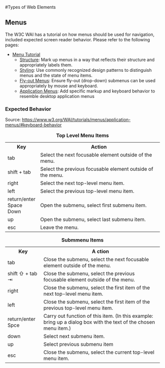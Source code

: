 #Types of Web Elements

## Menus
The W3C WAI has a tutorial on how menus should be used for navigation, included expected screen reader behavior. Please refer to the following pages:
* [Menu Tutorial](https://www.w3.org/WAI/tutorials/menus/)
  * [Structure](https://www.w3.org/WAI/tutorials/menus/structure/): Mark up menus in a way that reflects their structure and appropriately labels them.
  * [Styling](https://www.w3.org/WAI/tutorials/menus/styling/): Use commonly recognized design patterns to distinguish menus and the state of menu items.
  * [Fly-out Menus](https://www.w3.org/WAI/tutorials/menus/flyout/): Ensure fly-out (drop-down) submenus can be used appropriately by mouse and keyboard.
  * [Application Menus](https://www.w3.org/WAI/tutorials/menus/application-menus/): Add specific markup and keyboard behavior to resemble desktop application menus

### Expected Behavior
Source: https://www.w3.org/WAI/tutorials/menus/application-menus/#keyboard-behavior

<table>
  <caption> <b> Top Level Menu Items </b> </caption>
  <tr>
    <th> Key </th>
    <th> Action </th>
  </tr>
  <tr>
    <td> tab  </td>
    <td> Select the next focusable element outside of the menu. </td>
  </tr>
  <tr>
    <td> shift + tab </td>
    <td> Select the previous focusable element outside of the menu. </td>
  </tr>
  <tr>
  <td> right </td>
  <td> Select the next top-level menu item. </td>
  </tr>
  <tr>
<td> left </td>
    <td>  Select the previous top-level menu item. </td>
  </tr>
  <tr>
<td> return/enter <br>
  Space <br>
Down </td>
    <td> Open the submenu, select first submenu item. </td>
  </tr>
  <tr>
<td> up </td>
    <td> Open the submenu, select last submenu item. </td>
  </tr>
  <tr>
<td>  esc </td>
    <td> Leave the menu. </td>
  </tr>
</table>

<table>
    <caption> <b> Submmenu Items </b> </caption>
  <tr>
    <th> Key </th>
    <th>A ction </th>
  </tr>
  <tr>
    <td> tab </td>
    <td> Close the submenu, select the next focusable element outside of the menu. </td>
  </tr>
    <tr>
    <td>shift ⇧ + tab ⇥ </td>
    <td>  Close the submenu, select the previous focusable element outside of the menu. </td>
  </tr>
    <tr>
    <td> right</td>
    <td> Close the submenu, select the first item of the next top-level menu item. </td>
  </tr>
    <tr>
    <td> left </td>
    <td> Close the submenu, select the first item of the previous top-level menu item. </td>
  </tr>
    <tr>
    <td> return/enter <br> Spce </td>
    <td> Carry out function of this item. (In this example: bring up a dialog box with the text of the chosen menu item.) </td>
  </tr>
    <tr>
    <td> down </td>
    <td> Select next submenu item. </td>
  </tr>
    <tr>
    <td>up </td>
    <td> Select previous submenu item </td>
  </tr>
      <tr>
    <td> esc </td>
    <td> Close the submenu, select the current top-level menu item. </td>
  </tr> 
</table>



